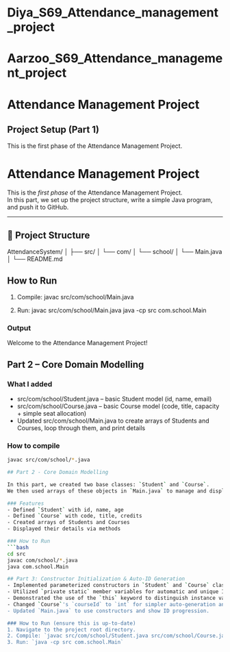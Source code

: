 # Diya_S69_Attendance_management_project

# Aarzoo_S69_Attendance_management_project

# Attendance Management Project

## Project Setup (Part 1)

This is the first phase of the Attendance Management Project.

# Attendance Management Project

This is the *first phase* of the Attendance Management Project.  
In this part, we set up the project structure, write a simple Java program, and push it to GitHub.

---

## 📂 Project Structure
AttendanceSystem/
│
├── src/
│ └── com/
│ └── school/
│ └── Main.java
│
└── README.md

## How to Run

1. Compile:
javac src/com/school/Main.java

2. Run:
javac src/com/school/Main.java
java -cp src com.school.Main


### Output
Welcome to the Attendance Management Project!

## Part 2 – Core Domain Modelling

### What I added
- src/com/school/Student.java – basic Student model (id, name, email)
- src/com/school/Course.java – basic Course model (code, title, capacity + simple seat allocation)
- Updated src/com/school/Main.java to create arrays of Students and Courses, loop through them, and print details

### How to compile
```bash
javac src/com/school/*.java

## Part 2 - Core Domain Modelling

In this part, we created two base classes: `Student` and `Course`.  
We then used arrays of these objects in `Main.java` to manage and display details.

### Features
- Defined `Student` with id, name, age
- Defined `Course` with code, title, credits
- Created arrays of Students and Courses
- Displayed their details via methods

### How to Run
```bash
cd src
javac com/school/*.java
java com.school.Main

## Part 3: Constructor Initialization & Auto-ID Generation
- Implemented parameterized constructors in `Student` and `Course` classes for object initialization.
- Utilized `private static` member variables for automatic and unique ID generation.
- Demonstrated the use of the `this` keyword to distinguish instance variables from constructor parameters.
- Changed `Course`'s `courseId` to `int` for simpler auto-generation and updated its display.
- Updated `Main.java` to use constructors and show ID progression.

### How to Run (ensure this is up-to-date)
1. Navigate to the project root directory.
2. Compile: `javac src/com/school/Student.java src/com/school/Course.java src/com/school/Main.java` (or `javac src/com/school/*.java`)
3. Run: `java -cp src com.school.Main`
